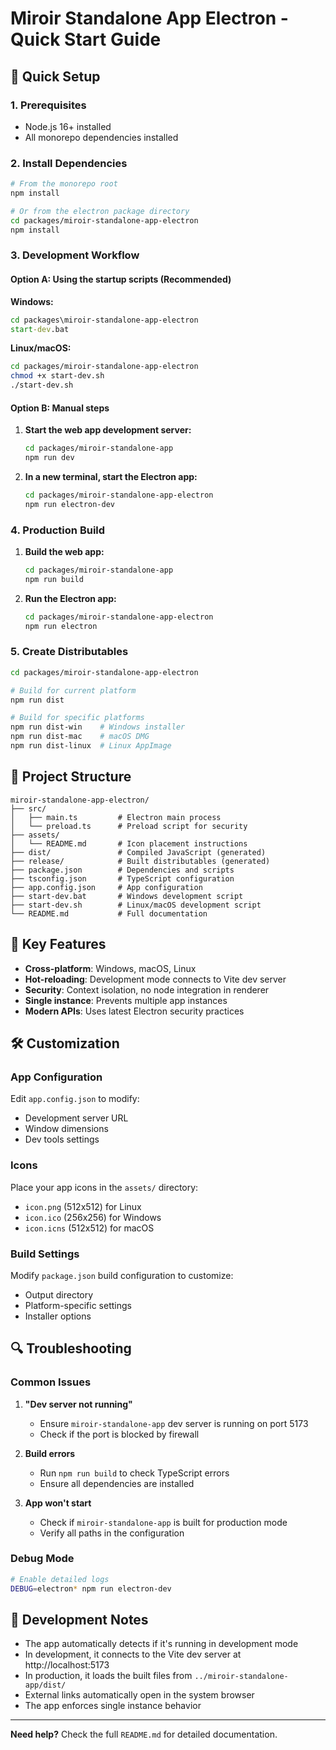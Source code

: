 # Miroir Standalone App Electron - Quick Start Guide

## 🚀 Quick Setup

### 1. Prerequisites
- Node.js 16+ installed
- All monorepo dependencies installed

### 2. Install Dependencies
```bash
# From the monorepo root
npm install

# Or from the electron package directory
cd packages/miroir-standalone-app-electron
npm install
```

### 3. Development Workflow

#### Option A: Using the startup scripts (Recommended)

**Windows:**
```cmd
cd packages\miroir-standalone-app-electron
start-dev.bat
```

**Linux/macOS:**
```bash
cd packages/miroir-standalone-app-electron
chmod +x start-dev.sh
./start-dev.sh
```

#### Option B: Manual steps

1. **Start the web app development server:**
   ```bash
   cd packages/miroir-standalone-app
   npm run dev
   ```
   
2. **In a new terminal, start the Electron app:**
   ```bash
   cd packages/miroir-standalone-app-electron
   npm run electron-dev
   ```

### 4. Production Build

1. **Build the web app:**
   ```bash
   cd packages/miroir-standalone-app
   npm run build
   ```

2. **Run the Electron app:**
   ```bash
   cd packages/miroir-standalone-app-electron
   npm run electron
   ```

### 5. Create Distributables

```bash
cd packages/miroir-standalone-app-electron

# Build for current platform
npm run dist

# Build for specific platforms
npm run dist-win    # Windows installer
npm run dist-mac    # macOS DMG
npm run dist-linux  # Linux AppImage
```

## 📁 Project Structure

```
miroir-standalone-app-electron/
├── src/
│   ├── main.ts         # Electron main process
│   └── preload.ts      # Preload script for security
├── assets/
│   └── README.md       # Icon placement instructions
├── dist/               # Compiled JavaScript (generated)
├── release/            # Built distributables (generated)
├── package.json        # Dependencies and scripts
├── tsconfig.json       # TypeScript configuration
├── app.config.json     # App configuration
├── start-dev.bat       # Windows development script
├── start-dev.sh        # Linux/macOS development script
└── README.md           # Full documentation
```

## 🔧 Key Features

- **Cross-platform**: Windows, macOS, Linux
- **Hot-reloading**: Development mode connects to Vite dev server
- **Security**: Context isolation, no node integration in renderer
- **Single instance**: Prevents multiple app instances
- **Modern APIs**: Uses latest Electron security practices

## 🛠️ Customization

### App Configuration
Edit `app.config.json` to modify:
- Development server URL
- Window dimensions
- Dev tools settings

### Icons
Place your app icons in the `assets/` directory:
- `icon.png` (512x512) for Linux
- `icon.ico` (256x256) for Windows
- `icon.icns` (512x512) for macOS

### Build Settings
Modify `package.json` build configuration to customize:
- Output directory
- Platform-specific settings
- Installer options

## 🔍 Troubleshooting

### Common Issues

1. **"Dev server not running"**
   - Ensure `miroir-standalone-app` dev server is running on port 5173
   - Check if the port is blocked by firewall

2. **Build errors**
   - Run `npm run build` to check TypeScript errors
   - Ensure all dependencies are installed

3. **App won't start**
   - Check if `miroir-standalone-app` is built for production mode
   - Verify all paths in the configuration

### Debug Mode
```bash
# Enable detailed logs
DEBUG=electron* npm run electron-dev
```

## 📝 Development Notes

- The app automatically detects if it's running in development mode
- In development, it connects to the Vite dev server at http://localhost:5173
- In production, it loads the built files from `../miroir-standalone-app/dist/`
- External links automatically open in the system browser
- The app enforces single instance behavior

---

**Need help?** Check the full `README.md` for detailed documentation.
